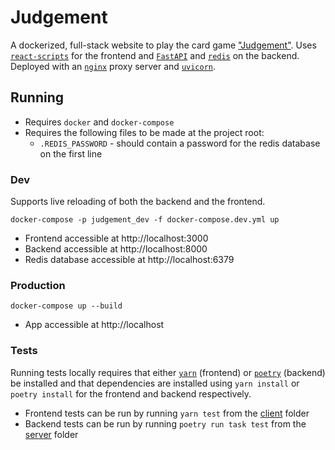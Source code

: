 # Judgement

A dockerized, full-stack website to play the card game ["Judgement"](https://en.wikipedia.org/wiki/Kachufool). Uses [`react-scripts`](https://create-react-app.dev/) for the frontend and [`FastAPI`](https://fastapi.tiangolo.com/) and [`redis`](https://redis.io/) on the backend. Deployed with an [`nginx`](https://www.nginx.com/) proxy server and [`uvicorn`](https://www.uvicorn.org/).

## Running

- Requires `docker` and `docker-compose`
- Requires the following files to be made at the project root:
  - `.REDIS_PASSWORD` - should contain a password for the redis database on the first line

### Dev

Supports live reloading of both the backend and the frontend.

`docker-compose -p judgement_dev -f docker-compose.dev.yml up`

- Frontend accessible at http://localhost:3000
- Backend accessible at http://localhost:8000
- Redis database accessible at http://localhost:6379

### Production

`docker-compose up --build`

- App accessible at http://localhost

### Tests

Running tests locally requires that either [`yarn`](https://yarnpkg.com/) (frontend) or [`poetry`](https://python-poetry.org/) (backend) be installed and that dependencies are installed using `yarn install` or `poetry install` for the frontend and backend respectively.

- Frontend tests can be run by running `yarn test` from the [client](./client) folder
- Backend tests can be run by running `poetry run task test` from the [server](./server) folder
